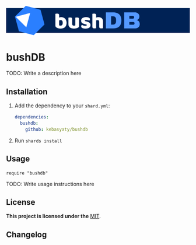 [![Logo](https://github.com/kebasyaty/bushdb/raw/main/images/logo.svg "Logo")](https://github.com/kebasyaty/bushdb "Logo")

# bushDB

TODO: Write a description here

## Installation

1. Add the dependency to your `shard.yml`:

   ```yaml
   dependencies:
     bushdb:
       github: kebasyaty/bushdb
   ```

2. Run `shards install`

## Usage

```crystal
require "bushdb"
```

TODO: Write usage instructions here

## License

**This project is licensed under the** [MIT](https://github.com/kebasyaty/bushdb/blob/main/LICENSE "MIT").

## Changelog
